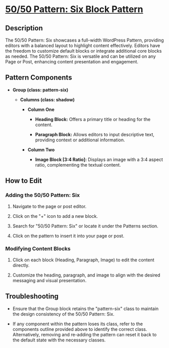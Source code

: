 # <a href="https://webdevstudios.atlassian.net/wiki/spaces/JS/pages/3419668526/50+50+Pattern+Six+Block+Pattern" target="_blank">50/50 Pattern: Six Block Pattern</a>

Description
-----------

The 50/50 Pattern: Six showcases a full-width WordPress Pattern, providing editors with a balanced layout to highlight content effectively. Editors have the freedom to customize default blocks or integrate additional core blocks as needed. The 50/50 Pattern: Six is versatile and can be utilized on any Page or Post, enhancing content presentation and engagement.

Pattern Components
------------------

-   **Group (class: pattern-six)**

    -   **Columns (class: shadow)**

        -   **Column One**

            -   **Heading Block:** Offers a primary title or heading for the content.

            -   **Paragraph Block:** Allows editors to input descriptive text, providing context or additional information.

        -   **Column Two**

            -   **Image Block [3:4 Ratio]:** Displays an image with a 3:4 aspect ratio, complementing the textual content.

How to Edit
-----------

### Adding the 50/50 Pattern: Six

1.  Navigate to the page or post editor.

2.  Click on the "+" icon to add a new block.

3.  Search for "50/50 Pattern: Six" or locate it under the Patterns section.

4.  Click on the pattern to insert it into your page or post.

### Modifying Content Blocks

1.  Click on each block (Heading, Paragraph, Image) to edit the content directly.

2.  Customize the heading, paragraph, and image to align with the desired messaging and visual presentation.

Troubleshooting
---------------

-   Ensure that the Group block retains the "pattern-six" class to maintain the design consistency of the 50/50 Pattern: Six.

-   If any component within the pattern loses its class, refer to the components outline provided above to identify the correct class. Alternatively, removing and re-adding the pattern can reset it back to the default state with the necessary classes.